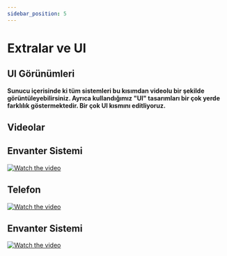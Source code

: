 ```yaml
---
sidebar_position: 5
---
```


# Extralar ve UI

## **UI Görünümleri**

**Sunucu içerisinde ki tüm sistemleri bu kısımdan videolu bir şekilde görüntüleyebilirsiniz.
Ayrıca kullandığımız "UI" tasarımları bir çok yerde farklılık göstermektedir. Bir çok UI kısmını editliyoruz.**

## **Videolar**


## **Envanter Sistemi**

[![Watch the video](https://i.imgur.com/vKb2F1B.png)](https://www.youtube.com/watch?v=yqWX86uT5jM)
>

## **Telefon**

[![Watch the video](https://i.imgur.com/vKb2F1B.png)](https://www.youtube.com/watch?v=yqWX86uT5jM)
>

## **Envanter Sistemi**

[![Watch the video](https://i.imgur.com/vKb2F1B.png)](https://www.youtube.com/watch?v=yqWX86uT5jM)
>
